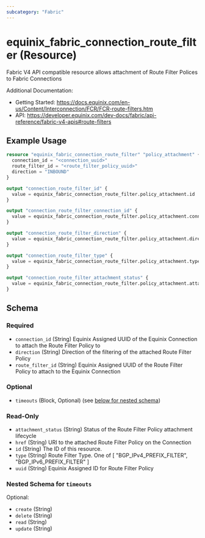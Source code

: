 ```yaml
---
subcategory: "Fabric"
---
```


# equinix_fabric_connection_route_filter (Resource)

Fabric V4 API compatible resource allows attachment of Route Filter Polices to Fabric Connections

Additional Documentation:
* Getting Started: https://docs.equinix.com/en-us/Content/Interconnection/FCR/FCR-route-filters.htm
* API: https://developer.equinix.com/dev-docs/fabric/api-reference/fabric-v4-apis#route-filters

## Example Usage

```terraform
resource "equinix_fabric_connection_route_filter" "policy_attachment" {
  connection_id = "<connection_uuid>"
  route_filter_id = "<route_filter_policy_uuid>"
  direction = "INBOUND"
}

output "connection_route_filter_id" {
  value = equinix_fabric_connection_route_filter.policy_attachment.id
}

output "connection_route_filter_connection_id" {
  value = equinix_fabric_connection_route_filter.policy_attachment.connection_id
}

output "connection_route_filter_direction" {
  value = equinix_fabric_connection_route_filter.policy_attachment.direction
}

output "connection_route_filter_type" {
  value = equinix_fabric_connection_route_filter.policy_attachment.type
}

output "connection_route_filter_attachment_status" {
  value = equinix_fabric_connection_route_filter.policy_attachment.attachment_status
}
```

<!-- schema generated by tfplugindocs -->
## Schema

### Required

- `connection_id` (String) Equinix Assigned UUID of the Equinix Connection to attach the Route Filter Policy to
- `direction` (String) Direction of the filtering of the attached Route Filter Policy
- `route_filter_id` (String) Equinix Assigned UUID of the Route Filter Policy to attach to the Equinix Connection

### Optional

- `timeouts` (Block, Optional) (see [below for nested schema](#nestedblock--timeouts))

### Read-Only

- `attachment_status` (String) Status of the Route Filter Policy attachment lifecycle
- `href` (String) URI to the attached Route Filter Policy on the Connection
- `id` (String) The ID of this resource.
- `type` (String) Route Filter Type. One of [ "BGP_IPv4_PREFIX_FILTER", "BGP_IPv6_PREFIX_FILTER" ]
- `uuid` (String) Equinix Assigned ID for Route Filter Policy

<a id="nestedblock--timeouts"></a>
### Nested Schema for `timeouts`

Optional:

- `create` (String)
- `delete` (String)
- `read` (String)
- `update` (String)
